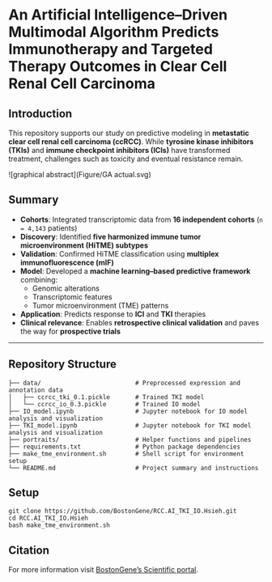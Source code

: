 #  An Artificial Intelligence–Driven Multimodal Algorithm Predicts Immunotherapy and Targeted Therapy Outcomes in Clear Cell Renal Cell Carcinoma

##  Introduction

This repository supports our study on predictive modeling in **metastatic clear cell renal cell carcinoma (ccRCC)**. While **tyrosine kinase inhibitors (TKIs)** and **immune checkpoint inhibitors (ICIs)** have transformed treatment, challenges such as toxicity and eventual resistance remain.

![graphical abstract](Figure/GA actual.svg)


##  Summary

- **Cohorts**: Integrated transcriptomic data from **16 independent cohorts** (`n = 4,143` patients)
- **Discovery**: Identified **five harmonized immune tumor microenvironment (HiTME) subtypes**
- **Validation**: Confirmed HiTME classification using **multiplex immunofluorescence (mIF)**
- **Model**: Developed a **machine learning–based predictive framework** combining:
  - Genomic alterations  
  - Transcriptomic features  
  - Tumor microenvironment (TME) patterns  
- **Application**: Predicts response to **ICI** and **TKI** therapies  
- **Clinical relevance**: Enables **retrospective clinical validation** and paves the way for **prospective trials**

---

##  Repository Structure

```text
├── data/                          # Preprocessed expression and annotation data
│   ├── ccrcc_tki_0.1.pickle       # Trained TKI model
│   └── ccrcc_io_0.3.pickle        # Trained IO model
├── IO_model.ipynb                 # Jupyter notebook for IO model analysis and visualization
├── TKI_model.ipynb                # Jupyter notebook for TKI model analysis and visualization
├── portraits/                     # Helper functions and pipelines
├── requirements.txt               # Python package dependencies
├── make_tme_environment.sh        # Shell script for environment setup
└── README.md                      # Project summary and instructions

```

## Setup

```
git clone https://github.com/BostonGene/RCC.AI_TKI_IO.Hsieh.git
cd RCC.AI_TKI_IO.Hsieh
bash make_tme_environment.sh
```

## Citation
For more information visit [BostonGene’s Scientific portal](https://science.bostongene.com/).
